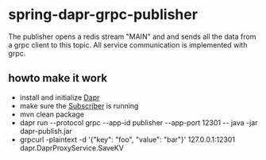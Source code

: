# spring-dapr-grpc-publisher

The publisher opens a redis stream "MAIN" and and sends all the data from a grpc client to this topic. All service communication is implemented with grpc.

## howto make it work

  - install and initialize [Dapr](https://github.com/dapr/dapr)
  - make sure the [Subscriber](https://github.com/devk-insurance/spring-dapr-grpc-subscriber) is running
  - mvn clean package
  - dapr run --protocol grpc --app-id publisher --app-port 12301 -- java -jar dapr-publish.jar
  - grpcurl -plaintext -d '{"key": "foo", "value": "bar"}' 127.0.0.1:12301 dapr.DaprProxyService.SaveKV
